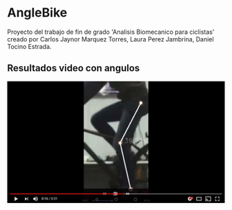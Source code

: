 # AngleBike
Proyecto del trabajo de fin de grado 'Analisis Biomecanico para ciclistas' creado por Carlos Jaynor Marquez Torres, Laura Perez Jambrina, Daniel Tocino Estrada.

## Resultados video con angulos
[![Resultado](imagenes/Resultado_video.jpg)](https://www.youtube.com/watch?v=BZ6KDBuNCKQ)
